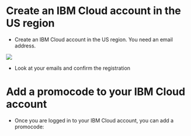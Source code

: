 
# Create an IBM Cloud account in the US region

+ Create an IBM Cloud account in the US region. You need an email address.

<img src="./images/cloud-registration.gif"/>

+ Look at your emails and confirm the registration

# Add a promocode to your IBM Cloud account

+ Once you are logged in to your IBM Cloud account, you can add a promocode:
